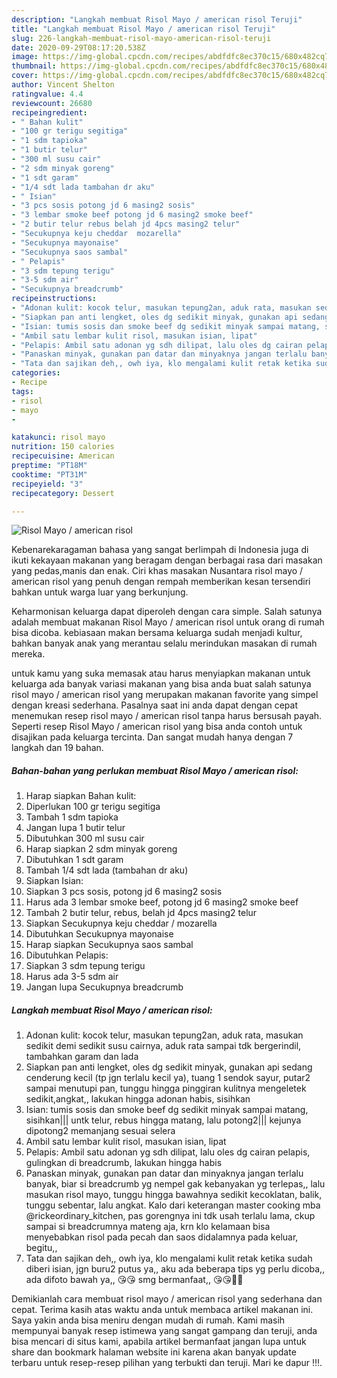 ```yaml
---
description: "Langkah membuat Risol Mayo / american risol Teruji"
title: "Langkah membuat Risol Mayo / american risol Teruji"
slug: 226-langkah-membuat-risol-mayo-american-risol-teruji
date: 2020-09-29T08:17:20.538Z
image: https://img-global.cpcdn.com/recipes/abdfdfc8ec370c15/680x482cq70/risol-mayo-american-risol-foto-resep-utama.jpg
thumbnail: https://img-global.cpcdn.com/recipes/abdfdfc8ec370c15/680x482cq70/risol-mayo-american-risol-foto-resep-utama.jpg
cover: https://img-global.cpcdn.com/recipes/abdfdfc8ec370c15/680x482cq70/risol-mayo-american-risol-foto-resep-utama.jpg
author: Vincent Shelton
ratingvalue: 4.4
reviewcount: 26680
recipeingredient:
- " Bahan kulit"
- "100 gr terigu segitiga"
- "1 sdm tapioka"
- "1 butir telur"
- "300 ml susu cair"
- "2 sdm minyak goreng"
- "1 sdt garam"
- "1/4 sdt lada tambahan dr aku"
- " Isian"
- "3 pcs sosis potong jd 6 masing2 sosis"
- "3 lembar smoke beef potong jd 6 masing2 smoke beef"
- "2 butir telur rebus belah jd 4pcs masing2 telur"
- "Secukupnya keju cheddar  mozarella"
- "Secukupnya mayonaise"
- "Secukupnya saos sambal"
- " Pelapis"
- "3 sdm tepung terigu"
- "3-5 sdm air"
- "Secukupnya breadcrumb"
recipeinstructions:
- "Adonan kulit: kocok telur, masukan tepung2an, aduk rata, masukan sedikit demi sedikit susu cairnya, aduk rata sampai tdk bergerindil, tambahkan garam dan lada"
- "Siapkan pan anti lengket, oles dg sedikit minyak, gunakan api sedang cenderung kecil (tp jgn terlalu kecil ya), tuang 1 sendok sayur, putar2 sampai menutupi pan, tunggu hingga pinggiran kulitnya mengeletek sedikit,angkat,, lakukan hingga adonan habis, sisihkan"
- "Isian: tumis sosis dan smoke beef dg sedikit minyak sampai matang, sisihkan||| untk telur, rebus hingga matang, lalu potong2||| kejunya dipotong2 memanjang sesuai selera"
- "Ambil satu lembar kulit risol, masukan isian, lipat"
- "Pelapis: Ambil satu adonan yg sdh dilipat, lalu oles dg cairan pelapis, gulingkan di breadcrumb, lakukan hingga habis"
- "Panaskan minyak, gunakan pan datar dan minyaknya jangan terlalu banyak, biar si breadcrumb yg nempel gak kebanyakan yg terlepas,, lalu masukan risol mayo, tunggu hingga bawahnya sedikit kecoklatan, balik, tunggu sebentar, lalu angkat. Kalo dari keterangan master cooking mba @rickeordinary_kitchen, pas gorengnya ini tdk usah terlalu lama, ckup sampai si breadcrumnya mateng aja, krn klo kelamaan bisa menyebabkan risol pada pecah dan saos didalamnya pada keluar, begitu,,"
- "Tata dan sajikan deh,, owh iya, klo mengalami kulit retak ketika sudah diberi isian, jgn buru2 putus ya,, aku ada beberapa tips yg perlu dicoba,, ada difoto bawah ya,, 😘😘 smg bermanfaat,, 😘😘🙆🙆"
categories:
- Recipe
tags:
- risol
- mayo
- 

katakunci: risol mayo  
nutrition: 150 calories
recipecuisine: American
preptime: "PT18M"
cooktime: "PT31M"
recipeyield: "3"
recipecategory: Dessert

---
```



![Risol Mayo / american risol](https://img-global.cpcdn.com/recipes/abdfdfc8ec370c15/680x482cq70/risol-mayo-american-risol-foto-resep-utama.jpg)

Kebenarekaragaman bahasa yang sangat berlimpah di Indonesia juga di ikuti kekayaan makanan yang beragam dengan berbagai rasa dari masakan yang pedas,manis dan enak. Ciri khas masakan Nusantara risol mayo / american risol yang penuh dengan rempah memberikan kesan tersendiri bahkan untuk warga luar yang berkunjung.


Keharmonisan keluarga dapat diperoleh dengan cara simple. Salah satunya adalah membuat makanan Risol Mayo / american risol untuk orang di rumah bisa dicoba. kebiasaan makan bersama keluarga sudah menjadi kultur, bahkan banyak anak yang merantau selalu merindukan masakan di rumah mereka.



untuk kamu yang suka memasak atau harus menyiapkan makanan untuk keluarga ada banyak variasi makanan yang bisa anda buat salah satunya risol mayo / american risol yang merupakan makanan favorite yang simpel dengan kreasi sederhana. Pasalnya saat ini anda dapat dengan cepat menemukan resep risol mayo / american risol tanpa harus bersusah payah.
Seperti resep Risol Mayo / american risol yang bisa anda contoh untuk disajikan pada keluarga tercinta. Dan sangat mudah hanya dengan 7 langkah dan 19 bahan.


<!--inarticleads1-->

##### Bahan-bahan yang perlukan membuat Risol Mayo / american risol:

1. Harap siapkan  Bahan kulit:
1. Diperlukan 100 gr terigu segitiga
1. Tambah 1 sdm tapioka
1. Jangan lupa 1 butir telur
1. Dibutuhkan 300 ml susu cair
1. Harap siapkan 2 sdm minyak goreng
1. Dibutuhkan 1 sdt garam
1. Tambah 1/4 sdt lada (tambahan dr aku)
1. Siapkan  Isian:
1. Siapkan 3 pcs sosis, potong jd 6 masing2 sosis
1. Harus ada 3 lembar smoke beef, potong jd 6 masing2 smoke beef
1. Tambah 2 butir telur, rebus, belah jd 4pcs masing2 telur
1. Siapkan Secukupnya keju cheddar / mozarella
1. Dibutuhkan Secukupnya mayonaise
1. Harap siapkan Secukupnya saos sambal
1. Dibutuhkan  Pelapis:
1. Siapkan 3 sdm tepung terigu
1. Harus ada 3-5 sdm air
1. Jangan lupa Secukupnya breadcrumb




<!--inarticleads2-->

##### Langkah membuat  Risol Mayo / american risol:

1. Adonan kulit: kocok telur, masukan tepung2an, aduk rata, masukan sedikit demi sedikit susu cairnya, aduk rata sampai tdk bergerindil, tambahkan garam dan lada
1. Siapkan pan anti lengket, oles dg sedikit minyak, gunakan api sedang cenderung kecil (tp jgn terlalu kecil ya), tuang 1 sendok sayur, putar2 sampai menutupi pan, tunggu hingga pinggiran kulitnya mengeletek sedikit,angkat,, lakukan hingga adonan habis, sisihkan
1. Isian: tumis sosis dan smoke beef dg sedikit minyak sampai matang, sisihkan||| untk telur, rebus hingga matang, lalu potong2||| kejunya dipotong2 memanjang sesuai selera
1. Ambil satu lembar kulit risol, masukan isian, lipat
1. Pelapis: Ambil satu adonan yg sdh dilipat, lalu oles dg cairan pelapis, gulingkan di breadcrumb, lakukan hingga habis
1. Panaskan minyak, gunakan pan datar dan minyaknya jangan terlalu banyak, biar si breadcrumb yg nempel gak kebanyakan yg terlepas,, lalu masukan risol mayo, tunggu hingga bawahnya sedikit kecoklatan, balik, tunggu sebentar, lalu angkat. Kalo dari keterangan master cooking mba @rickeordinary_kitchen, pas gorengnya ini tdk usah terlalu lama, ckup sampai si breadcrumnya mateng aja, krn klo kelamaan bisa menyebabkan risol pada pecah dan saos didalamnya pada keluar, begitu,,
1. Tata dan sajikan deh,, owh iya, klo mengalami kulit retak ketika sudah diberi isian, jgn buru2 putus ya,, aku ada beberapa tips yg perlu dicoba,, ada difoto bawah ya,, 😘😘 smg bermanfaat,, 😘😘🙆🙆




Demikianlah cara membuat risol mayo / american risol yang sederhana dan cepat. Terima kasih atas waktu anda untuk membaca artikel makanan ini. Saya yakin anda bisa meniru dengan mudah di rumah. Kami masih mempunyai banyak resep istimewa yang sangat gampang dan teruji, anda bisa mencari di situs kami, apabila artikel bermanfaat jangan lupa untuk share dan bookmark halaman website ini karena akan banyak update terbaru untuk resep-resep pilihan yang terbukti dan teruji. Mari ke dapur !!!. 
